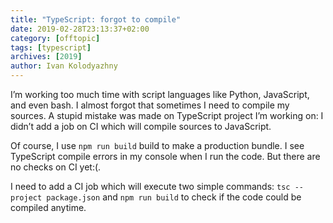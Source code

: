 ```yaml
---
title: "TypeScript: forgot to compile"
date: 2019-02-28T23:13:37+02:00
category: [offtopic]
tags: [typescript]
archives: [2019]
author: Ivan Kolodyazhny
---
```


I’m working too much time with script languages like Python, JavaScript, and
even bash. I almost forgot that sometimes I need to compile my sources.
A stupid mistake was made on TypeScript project I’m working on: I didn’t add
a job on CI which will compile sources to JavaScript.

Of course, I use `npm run build` build to make a production bundle. I see
TypeScript compile errors in my console when I run the code. But there are
no checks on CI yet:(.

I need to add a CI job which will execute two simple commands:
`tsc --project package.json` and `npm run build` to check if the code could
be compiled anytime.
